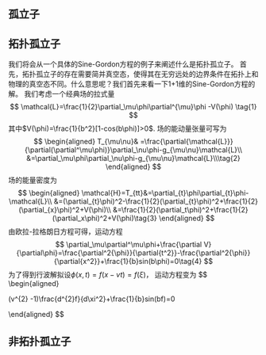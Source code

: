 ## 孤立子

## 拓扑孤立子
我们将会从一个具体的Sine-Gordon方程的例子来阐述什么是拓扑孤立子。
首先，拓扑孤立子的存在需要简并真空态，使得其在无穷远处的边界条件在拓扑上和物理的真空态不同。什么意思呢？我们首先来看一下1+1维的Sine-Gordon方程的解。
我们考虑一个经典场的拉式量
$$
 \mathcal{L}=\frac{1}{2}\partial_\mu\phi\partial^{\mu}\phi -V(\phi) \tag{1}
$$
其中$V(\phi)=\frac{1}{b^2}[1-cos(b\phi)]>0$.
场的能动量张量可写为
$$
\begin{aligned}
T_{\mu\nu}& =\frac{\partial{\mathcal{L}}}{\partial(\partial^\mu\phi)}\partial_\nu\phi-g_{\mu\nu}\mathcal{L}\\
&=\partial_\mu\phi\partial_\nu\phi-g_{\mu\nu}\mathcal{L}\\\tag{2}
\end{aligned}
$$
场的能量密度为
$$
\begin{aligned}
\mathcal{H}=T_{tt}&=\partial_{t}\phi\partial_{t}\phi-\mathcal{L}\\
&=(\partial_{t}\phi)^2-\frac{1}{2}(\partial_{t}\phi)^2+\frac{1}{2}(\partial_{x}\phi)^2+V(\phi)\\
&=\frac{1}{2}(\partial_t\phi)^2+\frac{1}{2}(\partial_x\phi)^2+V(\phi)\tag{3}
\end{aligned}
$$
由欧拉-拉格朗日方程可得，运动方程
$$
\partial_\mu\partial^\mu\phi+\frac{\partial V}{\partial\phi}=\frac{\partial^2{\phi}}{\partial{t^2}}-\frac{\partial^2{\phi}}{\partial{x^2}}+\frac{1}{b}sin(b\phi)=0\tag{4}
$$
为了得到行波解拟设$\phi(x,t)=f(x-vt)=f(\xi)$，
运动方程变为
$$
\begin{aligned}

(v^{2} -1)\frac{d^{2}f}{d\xi^2}+\frac{1}{b}sin(bf)=0 


\end{aligned}
$$
## 非拓扑孤立子

<!--stackedit_data:
eyJoaXN0b3J5IjpbLTEzODY5MjIwMDYsNzg2MDI3ODYwLDE4Mj
Y2NzQyNTAsLTE1MTYyMjMzOTEsLTE4NzAzNzcyODEsLTk4NDYy
NDE3MiwxNzk5MjIyMjAsODczMzEwNjE2LDg4OTM2NjcyNiwtMz
A4NTA0ODYyLDExODUwOTIzMTQsMjExNDU1ODczNiwtMTMzNTIx
MDg0OSw1MDU4NTgyNTksMTk5MDE2Nzc0OSwtMzg4NDA5ODAyLC
0zOTA2NzE1ODhdfQ==
-->